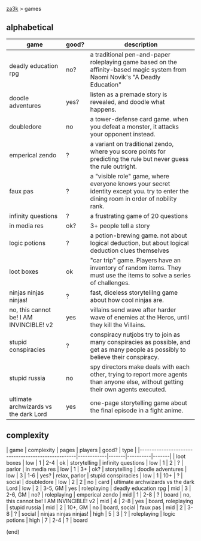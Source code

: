 [za3k](/) > games

## alphabetical

| game                                              | good? | description |
|---------------------------------------------------|-------|-------------|
| deadly education rpg                              | no?   | a traditional pen-and-paper roleplaying game based on the affinity-based magic system from Naomi Novik's "A Deadly Education"
| doodle adventures                                 | yes?  | listen as a premade story is revealed, and doodle what happens.
| doubledore                                        | no    | a tower-defense card game. when you defeat a monster, it attacks your opponent instead.
| emperical zendo                                   | ?     | a variant on traditional zendo, where you score points for predicting the rule but never guess the rule outright.
| faux pas                                          | ?     | a "visible role" game, where everyone knows your secret identity except you. try to enter the dining room in order of nobility rank.
| infinity questions                                | ?     | a frustrating game of 20 questions
| in media res                                      | ok?   | 3+ people tell a story
| logic potions                                     | ?     | a potion-brewing game. not about logical deduction, but about logical deduction clues themselves
| loot boxes                                        | ok    | "car trip" game. Players have an inventory of random items. They must use the items to solve a series of challenges.
| ninjas ninjas ninjas!                             | ?     | fast, diceless storytelilng game about how cool ninjas are.
| no, this cannot be! I AM INVINCIBLE! v2           | yes   | villains send wave after harder wave of enemies at the Heros, until they kill the Villains.
| stupid conspiracies                               | ?     | conspiracy nutjobs try to join as many conspiracies as possible, and get as many people as possibly to believe their conspiracy.
| stupid russia                                     | no    | spy directors make deals with each other, trying to report more agents than anyone else, without getting their own agents executed.
| ultimate archwizards vs the dark Lord             | yes   | one-page storytelling game about the final episode in a fight anime.

<h2 style="page-break-before: always">complexity</h2>

| game                                              | complexity | pages | players  | good? | type |
|---------------------------------------------------|------------|-------|----------|-------|
| loot boxes                                        | low        | 1     | 2-4      | ok    | storytelling
| infinity questions                                | low        | 1     | 2        | ?     | parlor
| in media res                                      | low        | 1     | 3+       | ok?   | storytelling
| doodle adventures                                 | low        | 3     | 1-6      | yes?  | relax, parlor
| stupid conspiracies                               | low        | 1     | 10+      | ?     | social
| doubledore                                        | low        | 2     | 2        | no    | card
| ultimate archwizards vs the dark Lord             | low        | 2     | 3-5, GM  | yes   | roleplaying
| deadly education rpg                              | mid        | 3     | 2-6, GM  | no?   | roleplaying
| emperical zendo                                   | mid        | 1     | 2-8      | ?     | board
| no, this cannot be! I AM INVINCIBLE! v2           | mid        | 4     | 2-8      | yes   | board, roleplaying
| stupid russia                                     | mid        | 2     | 10+, GM  | no    | board, social
| faux pas                                          | mid        | 2     | 3-8      | ?     | social
| ninjas ninjas ninjas!                             | high       | 5     | 3        | ?     | roleplaying
| logic potions                                     | high       | 7     | 2-4      | ?     | board

(end)
